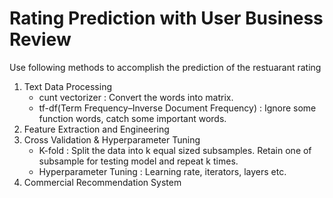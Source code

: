 # Rating Prediction with User Business Review

Use following methods to accomplish the prediction of the restuarant rating
1. Text Data Processing
	* cunt vectorizer : Convert the words into matrix.
	* tf-df(Term Frequency–Inverse Document Frequency) : Ignore some function words, catch some important words.
2. Feature Extraction and Engineering
3. Cross Validation & Hyperparameter Tuning
	* K-fold :  Split the data into k equal sized subsamples. Retain one of subsample for testing model and repeat k times.
	* Hyperparameter Tuning : Learning rate, iterators, layers etc.
4. Commercial Recommendation System
